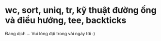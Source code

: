 # wc, sort, uniq, tr, kỹ thuật đường ống và điều hướng, tee, backticks

Đang dịch ... Vui lòng đợi trong vài ngày tới :)